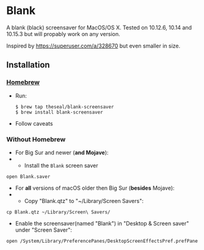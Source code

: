 # Blank
A blank (black) screensaver for MacOS/OS X.
Tested on 10.12.6, 10.14 and 10.15.3 but will propably work on any version.

Inspired by https://superuser.com/a/328670 but even smaller in size.

## Installation

### [Homebrew](http://brew.sh/)
* Run:

    ```
    $ brew tap theseal/blank-screensaver
    $ brew install blank-screensaver
    ```
* Follow caveats

### Without Homebrew

* For Big Sur and newer (**and Mojave**):
* * Install the `Blank` screen saver
```
open Blank.saver
```



* For **all** versions of macOS older then Big Sur (**besides** Mojave):
* * Copy "Blank.qtz" to "~/Library/Screen Savers":
```
cp Blank.qtz ~/Library/Screen\ Savers/
```

* Enable the screensaver(named "Blank") in "Desktop & Screen saver" under "Screen Saver":
```
open /System/Library/PreferencePanes/DesktopScreenEffectsPref.prefPane
```
